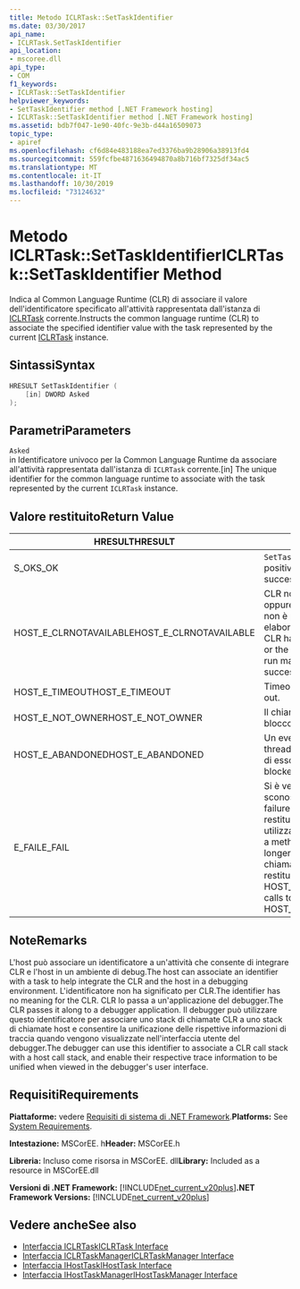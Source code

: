 ```yaml
---
title: Metodo ICLRTask::SetTaskIdentifier
ms.date: 03/30/2017
api_name:
- ICLRTask.SetTaskIdentifier
api_location:
- mscoree.dll
api_type:
- COM
f1_keywords:
- ICLRTask::SetTaskIdentifier
helpviewer_keywords:
- SetTaskIdentifier method [.NET Framework hosting]
- ICLRTask::SetTaskIdentifier method [.NET Framework hosting]
ms.assetid: bdb7f047-1e90-40fc-9e3b-d44a16509073
topic_type:
- apiref
ms.openlocfilehash: cf6d84e483188ea7ed3376ba9b28906a38913fd4
ms.sourcegitcommit: 559fcfbe4871636494870a8b716bf7325df34ac5
ms.translationtype: MT
ms.contentlocale: it-IT
ms.lasthandoff: 10/30/2019
ms.locfileid: "73124632"
---
```

# <a name="iclrtasksettaskidentifier-method"></a><span data-ttu-id="16f38-102">Metodo ICLRTask::SetTaskIdentifier</span><span class="sxs-lookup"><span data-stu-id="16f38-102">ICLRTask::SetTaskIdentifier Method</span></span>
<span data-ttu-id="16f38-103">Indica al Common Language Runtime (CLR) di associare il valore dell'identificatore specificato all'attività rappresentata dall'istanza di [ICLRTask](../../../../docs/framework/unmanaged-api/hosting/iclrtask-interface.md) corrente.</span><span class="sxs-lookup"><span data-stu-id="16f38-103">Instructs the common language runtime (CLR) to associate the specified identifier value with the task represented by the current [ICLRTask](../../../../docs/framework/unmanaged-api/hosting/iclrtask-interface.md) instance.</span></span>  
  
## <a name="syntax"></a><span data-ttu-id="16f38-104">Sintassi</span><span class="sxs-lookup"><span data-stu-id="16f38-104">Syntax</span></span>  
  
```cpp  
HRESULT SetTaskIdentifier (  
    [in] DWORD Asked  
);  
```  
  
## <a name="parameters"></a><span data-ttu-id="16f38-105">Parametri</span><span class="sxs-lookup"><span data-stu-id="16f38-105">Parameters</span></span>  
 `Asked`  
 <span data-ttu-id="16f38-106">in Identificatore univoco per la Common Language Runtime da associare all'attività rappresentata dall'istanza di `ICLRTask` corrente.</span><span class="sxs-lookup"><span data-stu-id="16f38-106">[in] The unique identifier for the common language runtime to associate with the task represented by the current `ICLRTask` instance.</span></span>  
  
## <a name="return-value"></a><span data-ttu-id="16f38-107">Valore restituito</span><span class="sxs-lookup"><span data-stu-id="16f38-107">Return Value</span></span>  
  
|<span data-ttu-id="16f38-108">HRESULT</span><span class="sxs-lookup"><span data-stu-id="16f38-108">HRESULT</span></span>|<span data-ttu-id="16f38-109">Descrizione</span><span class="sxs-lookup"><span data-stu-id="16f38-109">Description</span></span>|  
|-------------|-----------------|  
|<span data-ttu-id="16f38-110">S_OK</span><span class="sxs-lookup"><span data-stu-id="16f38-110">S_OK</span></span>|<span data-ttu-id="16f38-111">`SetTaskIdentifier` ha restituito un esito positivo.</span><span class="sxs-lookup"><span data-stu-id="16f38-111">`SetTaskIdentifier` returned successfully.</span></span>|  
|<span data-ttu-id="16f38-112">HOST_E_CLRNOTAVAILABLE</span><span class="sxs-lookup"><span data-stu-id="16f38-112">HOST_E_CLRNOTAVAILABLE</span></span>|<span data-ttu-id="16f38-113">CLR non è stato caricato in un processo oppure CLR si trova in uno stato in cui non è possibile eseguire codice gestito o elaborare la chiamata correttamente.</span><span class="sxs-lookup"><span data-stu-id="16f38-113">The CLR has not been loaded into a process, or the CLR is in a state in which it cannot run managed code or process the call successfully.</span></span>|  
|<span data-ttu-id="16f38-114">HOST_E_TIMEOUT</span><span class="sxs-lookup"><span data-stu-id="16f38-114">HOST_E_TIMEOUT</span></span>|<span data-ttu-id="16f38-115">Timeout della chiamata.</span><span class="sxs-lookup"><span data-stu-id="16f38-115">The call timed out.</span></span>|  
|<span data-ttu-id="16f38-116">HOST_E_NOT_OWNER</span><span class="sxs-lookup"><span data-stu-id="16f38-116">HOST_E_NOT_OWNER</span></span>|<span data-ttu-id="16f38-117">Il chiamante non è il proprietario del blocco.</span><span class="sxs-lookup"><span data-stu-id="16f38-117">The caller does not own the lock.</span></span>|  
|<span data-ttu-id="16f38-118">HOST_E_ABANDONED</span><span class="sxs-lookup"><span data-stu-id="16f38-118">HOST_E_ABANDONED</span></span>|<span data-ttu-id="16f38-119">Un evento è stato annullato mentre un thread bloccato o Fiber era in attesa su di esso.</span><span class="sxs-lookup"><span data-stu-id="16f38-119">An event was canceled while a blocked thread or fiber was waiting on it.</span></span>|  
|<span data-ttu-id="16f38-120">E_FAIL</span><span class="sxs-lookup"><span data-stu-id="16f38-120">E_FAIL</span></span>|<span data-ttu-id="16f38-121">Si è verificato un errore irreversibile sconosciuto.</span><span class="sxs-lookup"><span data-stu-id="16f38-121">An unknown catastrophic failure occurred.</span></span> <span data-ttu-id="16f38-122">Quando un metodo restituisce E_FAIL, CLR non è più utilizzabile all'interno del processo.</span><span class="sxs-lookup"><span data-stu-id="16f38-122">When a method returns E_FAIL, the CLR is no longer usable within the process.</span></span> <span data-ttu-id="16f38-123">Le chiamate successive ai metodi di hosting restituiscono HOST_E_CLRNOTAVAILABLE.</span><span class="sxs-lookup"><span data-stu-id="16f38-123">Subsequent calls to hosting methods return HOST_E_CLRNOTAVAILABLE.</span></span>|  
  
## <a name="remarks"></a><span data-ttu-id="16f38-124">Note</span><span class="sxs-lookup"><span data-stu-id="16f38-124">Remarks</span></span>  
 <span data-ttu-id="16f38-125">L'host può associare un identificatore a un'attività che consente di integrare CLR e l'host in un ambiente di debug.</span><span class="sxs-lookup"><span data-stu-id="16f38-125">The host can associate an identifier with a task to help integrate the CLR and the host in a debugging environment.</span></span> <span data-ttu-id="16f38-126">L'identificatore non ha significato per CLR.</span><span class="sxs-lookup"><span data-stu-id="16f38-126">The identifier has no meaning for the CLR.</span></span> <span data-ttu-id="16f38-127">CLR lo passa a un'applicazione del debugger.</span><span class="sxs-lookup"><span data-stu-id="16f38-127">The CLR passes it along to a debugger application.</span></span> <span data-ttu-id="16f38-128">Il debugger può utilizzare questo identificatore per associare uno stack di chiamate CLR a uno stack di chiamate host e consentire la unificazione delle rispettive informazioni di traccia quando vengono visualizzate nell'interfaccia utente del debugger.</span><span class="sxs-lookup"><span data-stu-id="16f38-128">The debugger can use this identifier to associate a CLR call stack with a host call stack, and enable their respective trace information to be unified when viewed in the debugger's user interface.</span></span>  
  
## <a name="requirements"></a><span data-ttu-id="16f38-129">Requisiti</span><span class="sxs-lookup"><span data-stu-id="16f38-129">Requirements</span></span>  
 <span data-ttu-id="16f38-130">**Piattaforme:** vedere [Requisiti di sistema di .NET Framework](../../../../docs/framework/get-started/system-requirements.md).</span><span class="sxs-lookup"><span data-stu-id="16f38-130">**Platforms:** See [System Requirements](../../../../docs/framework/get-started/system-requirements.md).</span></span>  
  
 <span data-ttu-id="16f38-131">**Intestazione:** MSCorEE. h</span><span class="sxs-lookup"><span data-stu-id="16f38-131">**Header:** MSCorEE.h</span></span>  
  
 <span data-ttu-id="16f38-132">**Libreria:** Incluso come risorsa in MSCorEE. dll</span><span class="sxs-lookup"><span data-stu-id="16f38-132">**Library:** Included as a resource in MSCorEE.dll</span></span>  
  
 <span data-ttu-id="16f38-133">**Versioni di .NET Framework:** [!INCLUDE[net_current_v20plus](../../../../includes/net-current-v20plus-md.md)]</span><span class="sxs-lookup"><span data-stu-id="16f38-133">**.NET Framework Versions:** [!INCLUDE[net_current_v20plus](../../../../includes/net-current-v20plus-md.md)]</span></span>  
  
## <a name="see-also"></a><span data-ttu-id="16f38-134">Vedere anche</span><span class="sxs-lookup"><span data-stu-id="16f38-134">See also</span></span>

- [<span data-ttu-id="16f38-135">Interfaccia ICLRTask</span><span class="sxs-lookup"><span data-stu-id="16f38-135">ICLRTask Interface</span></span>](../../../../docs/framework/unmanaged-api/hosting/iclrtask-interface.md)
- [<span data-ttu-id="16f38-136">Interfaccia ICLRTaskManager</span><span class="sxs-lookup"><span data-stu-id="16f38-136">ICLRTaskManager Interface</span></span>](../../../../docs/framework/unmanaged-api/hosting/iclrtaskmanager-interface.md)
- [<span data-ttu-id="16f38-137">Interfaccia IHostTask</span><span class="sxs-lookup"><span data-stu-id="16f38-137">IHostTask Interface</span></span>](../../../../docs/framework/unmanaged-api/hosting/ihosttask-interface.md)
- [<span data-ttu-id="16f38-138">Interfaccia IHostTaskManager</span><span class="sxs-lookup"><span data-stu-id="16f38-138">IHostTaskManager Interface</span></span>](../../../../docs/framework/unmanaged-api/hosting/ihosttaskmanager-interface.md)
